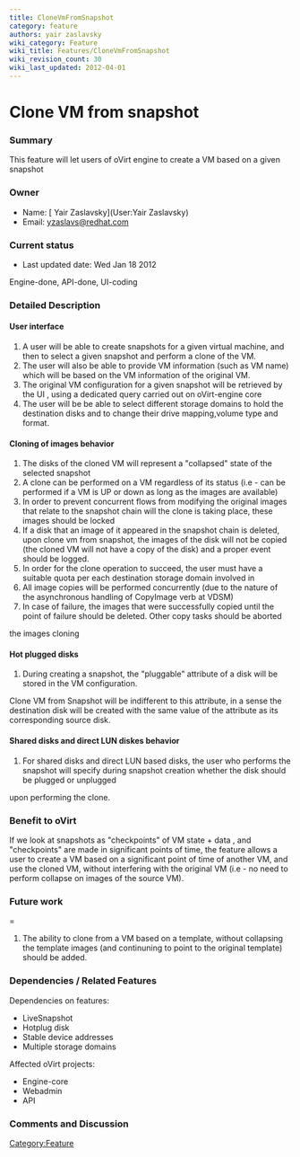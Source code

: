 ```yaml
---
title: CloneVmFromSnapshot
category: feature
authors: yair zaslavsky
wiki_category: Feature
wiki_title: Features/CloneVmFromSnapshot
wiki_revision_count: 30
wiki_last_updated: 2012-04-01
---
```


# Clone VM from snapshot

### Summary

This feature will let users of oVirt engine to create a VM based on a given snapshot

### Owner

*   Name: [ Yair Zaslavsky](User:Yair Zaslavsky)
*   Email: <yzaslavs@redhat.com>

### Current status

*   Last updated date: Wed Jan 18 2012

Engine-done, API-done, UI-coding

### Detailed Description

#### User interface

1.  A user will be able to create snapshots for a given virtual machine, and then to select a given snapshot and perform a clone of the VM.
2.  The user will also be able to provide VM information (such as VM name) which will be based on the VM information of the original VM.
3.  The original VM configuration for a given snapshot will be retrieved by the UI , using a dedicated query carried out on oVirt-engine core
4.  The user will be be able to select different storage domains to hold the destination disks and to change their drive mapping,volume type and format.

#### Cloning of images behavior

1.  The disks of the cloned VM will represent a "collapsed" state of the selected snapshot
2.  A clone can be performed on a VM regardless of its status (i.e - can be performed if a VM is UP or down as long as the images are available)
3.  In order to prevent concurrent flows from modifying the original images that relate to the snapshot chain will the clone is taking place, these images should be locked
4.  If a disk that an image of it appeared in the snapshot chain is deleted, upon clone vm from snapshot, the images of the disk will not be copied (the cloned VM will not have a copy of the disk) and a proper event should be logged.
5.  In order for the clone operation to succeed, the user must have a suitable quota per each destination storage domain involved in
6.  All image copies will be performed concurrently (due to the nature of the asynchronous handling of CopyImage verb at VDSM)
7.  In case of failure, the images that were successfully copied until the point of failure should be deleted. Other copy tasks should be aborted

the images cloning

#### Hot plugged disks

1.  During creating a snapshot, the "pluggable" attribute of a disk will be stored in the VM configuration.

Clone VM from Snapshot will be indifferent to this attribute, in a sense the destination disk will be created with the same value
of the attribute as its corresponding source disk.

#### Shared disks and direct LUN diskes behavior

1.  For shared disks and direct LUN based disks, the user who performs the snapshot will specify during snapshot creation whether the disk should be plugged or unplugged

upon performing the clone.

### Benefit to oVirt

If we look at snapshots as "checkpoints" of VM state + data , and "checkpoints" are made in significant points of time, the feature allows a user to create a VM based on a significant point of time of another VM, and use the cloned VM, without interfering with the original VM (i.e - no need to perform collapse on images of the source VM).

### Future work

=

1.  The ability to clone from a VM based on a template, without collapsing the template images (and continuning to point to the original template) should be added.

### Dependencies / Related Features

Dependencies on features:

*   LiveSnapshot
*   Hotplug disk
*   Stable device addresses
*   Multiple storage domains

Affected oVirt projects:

*   Engine-core
*   Webadmin
*   API

### Comments and Discussion

<Category:Feature>
